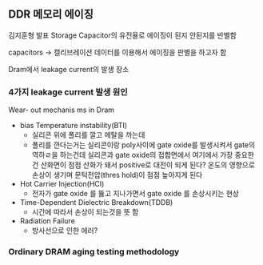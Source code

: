 ## DDR 메모리 에이징
김지훈형 발표
Storage Capacitor의 유전율로 에이징이 된지 안된지를 반별함

capacitors 
-> 캘리브레이션 데이터를 이용해서 에이징을 판별을 하고자 함

Dram에서 leakage current의 발생 장소

### 4가지 leakage current 발생 원인
Wear- out mechanis ms in Dram 
- bias Temperature instability(BTI)
	- 실리콘 위에 폴리를 깔고 메탈을 까는데
	- 폴리를 깐다는거는 실리콘이랑 poly사이에 gate oxide를 발생시켜서 gate의 역하ㄹ을 하는건데 실리콘과 gate oxide의 접합면에서 여기에서 가장 중요한건 산화면이 점점 산화가 돼서 positive로 대전이 되게 된다? 온도의 영향으로 손상이 생기며 문턱전압(thres hold)이 점점 높아지게 된다
- Hot Carrier Injection(HCI)
	- 전자가 gate oxide 를 뚫고 지나가면서 gate oxide 를 손상시키는 현상
- Time-Dependent Dielectric Breakdown(TDDB)
	- 시간에 따라서 손상이 되는것을 뜻 함
- Radiation Failure
	- 방사선으로 인한 에러?

###  Ordinary DRAM aging testing methodology
